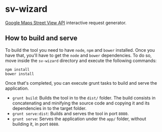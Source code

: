 # sv-wizard
[Google Maps Street View API](https://developers.google.com/maps/documentation/streetview/intro) interactive request generator.

## How to build and serve
To build the tool you need to have `node`, `npm` and `bower` installed. Once you have that, you'll have to get the `node` and `bower` dependencies. To do so, move inside the `sv-wizard` directory and execute the following commands:

    npm install
    bower install

Once that's completed, you can execute grunt tasks to build and serve the application.

* `grunt build`: Builds the tool in to the `dist/` folder. The build consists in concatenating and minifying the source code and copying it and its dependencies in to the target folder.
* `grunt serve:dist`: Builds and serves the tool in port `8080`.
* `grunt serve`: Serves the application under the `app/` folder, without building it, in port `8080`.

